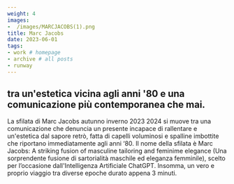 ```yaml
---
weight: 4
images:
-  /images/MARCJACOBS(1).png
title: Marc Jacobs 
date: 2023-06-01
tags:
- work # homepage
- archive # all posts
- runway
---
```


## tra un'estetica vicina agli anni '80 e una comunicazione più contemporanea che mai.
La sfilata di Marc Jacobs autunno inverno 2023 2024 si muove tra una comunicazione che denuncia un presente incapace di rallentare e un'estetica dal sapore retrò, fatta di capelli voluminosi e spalline imbottite che riportano immediatamente agli anni ‘80.
Il nome della sfilata è Marc Jacobs: A striking fusion of masculine tailoring and feminime elegance (Una sorprendente fusione di sartorialità maschile ed eleganza femminile), scelto per l’occasione dall'Intelligenza Artificiale ChatGPT. Insomma, un vero e proprio viaggio tra diverse epoche durato appena 3 minuti.
